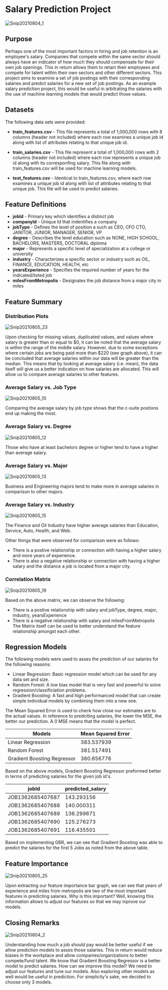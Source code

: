 # Salary Prediction Project

![Snip20210804_1](https://user-images.githubusercontent.com/24769002/128248342-c9d1b353-7cac-49bf-aa4c-59c6e11ebce3.png)

**Purpose**
------------------------
Perhaps one of the most important factors in hiring and job retention is an employee's salary. Companies that compete within the same sector should always have an indicator of how much they should compensate for their own job openings. This in return allows them to retain their employees and compete for talent within their own sectors and other different sectors. This project aims to examine a set of job postings with their corresponding salaries and predict salaries for a new set of job postings. As an example salary prediction project, this would be useful in arbitrating the salaries with the use of machine learning models that would predict those values.

**Datasets**
------------------------
The following data sets were provided:

* **train_features.csv** - This file represents a total of 1,000,000 rows with 8 columns (header not included) where each row examines a unique job id along with list of attributes relating to that unique job id.

* **train_salaries.csv** - This file represent a total of 1,000,000 rows with 2 columns (header not included) where each row represents a unique job id along with its corresponfing salary. This file along with train_features.csv will be used for machine learning models.  

* **test_features.csv** - Identical to train_features.csv, where each row examines a unique job id along with list of attributes relating to that unique job. This file will be used to predict salaries.

**Feature Definitions**
------------------------
* **jobId** - Primary key which identifies a distinct job
* **companyId** - Unique Id that indentifies a company
* **jobType** - Defines the level of position a such as CEO, CFO CTO, JANITOR, JUNIOR, MANAGER, SENIOR, VP
* **degree** - Describes the level education such as NONE, HIGH SCHOOL, BACHELORS, MASTERS, DOCTORAL diploma
* **major** - Represents a specific level of specialization at a college or university
* **industry** - Characterizes a specific sector or industry such as OIL, FINANCE, EDUCATION, HEALTH, etc
* **yearsExperience** - Specifies the required number of years for the indicated/listed job 
* **milesFromMetropolis** - Designates the job distance from a major city in miles

**Feature Summary**
------------------------
### Distribution Plots
![Snip20210805_23](https://user-images.githubusercontent.com/24769002/128412053-c2feb56c-aaf9-4efa-9beb-e47c0fa6ff8c.png)

Upon checking for missing values, duplicated values, and values where salary is greater than or equal to $0, it can be noted that the average salary is within the range of the middle salary. However, due to some exceptions where certain jobs are being paid more than $220 (see graph above), it can be concluded that average salaries within our data will be greater than the median. This means that by looking at average salary (i.e. mean), the data itself will give us a better indication on how salaries are allocated. This will allow us to compare average salaries to other features.

### Average Salary vs. Job Type
![Snip20210805_10](https://user-images.githubusercontent.com/24769002/128395976-a52c155f-3767-41f9-8a96-63ff44d3784c.png)

Comparing the average salary by job type shows that the c-suite postions end up making the most.

### Average Salary vs. Degree
![Snip20210805_12](https://user-images.githubusercontent.com/24769002/128395990-de7a2af1-693e-442b-b636-cfaf888ab4e8.png)

Those who have at least bachelors degree or higher tend to have a higher than average salary.

### Average Salary vs. Major
![Snip20210805_13](https://user-images.githubusercontent.com/24769002/128396007-fe585bd9-ffa8-4fb9-9053-0b5f7c3e4a4e.png)

Business and Engineering majors tend to make more in average salaries in comparison to other majors.

### Average Salary vs. Industry
![Snip20210805_15](https://user-images.githubusercontent.com/24769002/128396023-181e3026-0330-4a12-8c75-af4f25841bb6.png)

The Finance and Oil Industry have higher average salaries than Education, Service, Auto, Health, and Web.

Other things that were observed for comparison were as follows:
* There is a postive relationship or connection with having a higher salary and more years of experience.
* There is also a negative relationship or connection with having a higher salary and the distance a job is located from a major city.

### Correlation Matrix
![Snip20210805_19](https://user-images.githubusercontent.com/24769002/128408799-12dc3c9c-8178-493c-b6d2-2435c802093f.png)

Based on the above matrix, we can observe the following:
* There is a postive relationship with salary and jobType, degree, major, industry, yearsExperience
* There is a negative relationship with salary and milesFromMetropolis
The Matrix itself can be used to better understand the feature relationship amongst each other.

**Regression Models**
------------------------
The following models were used to asses the prediction of our salaries for the following reasons:
  * Linear Regression: Basic regression model which can be used for any data set and size.
  * Random Forest: A low bias model that is very fast and powerful to solve regression/classificiation problems.
  * Gradient Boosting: A fast and high performanced model that can create simple individual models by combining them into a new one.

The Mean Squared Error is used to check how close our estimates are to the actual values. In reference to predciting salaries, the lower the MSE, the better our prediction. A 0 MSE means that the model is perfect.

|Models|Mean Squared Error|
|---|---|
|Linear Regression|383.537939|
|Random Forest|381.517491|
|Gradient Boosting Regressor|360.656776|

Based on the above models, Gradient Boosting Regressor preformed better in terms of predicting salaries for the given job id's. 

|jobId|predicted_salary|
|---|---|
|JOB1362685407687|143.293156|
|JOB1362685407688|140.000311|
|JOB1362685407689|136.299671|
|JOB1362685407690|125.276273|
|JOB1362685407691|116.435501|

Based on implementing GBR, we can see that Gradient Boosting was able to predict the salaries for the first 5 Jobs as noted from the above table.

**Feature Importance**
------------------------
![Snip20210805_25](https://user-images.githubusercontent.com/24769002/128416275-07a10310-41bc-4ee8-94a1-d69446f3248c.png)

Upon extracting our feature importance bar graph, we can see that years of experience and miles from metropolis are two of the most important features in predicting salaries. Why is this important? Well, knowing this information allows to adjust our features so that we may inprove our models.

**Closing Remarks**
------------------------
![Snip20210804_2](https://user-images.githubusercontent.com/24769002/128647371-8816a164-fea2-4199-b3f2-2f2ebbed15af.png)

Understanding how much a job should pay would be better useful if we allow prediction models to asses those salaries. This in return would reduce biases in the workplace and allow companies/organizations to better compete/fund talent. We know that Gradient Boosting Regressor is a better model to predict salaries. How can we improve this model? We need to adjust our features and tune our models. Also exploring other models as well would be useful in prediction. For simplicity's sake, we decided to choose only 3 models.

